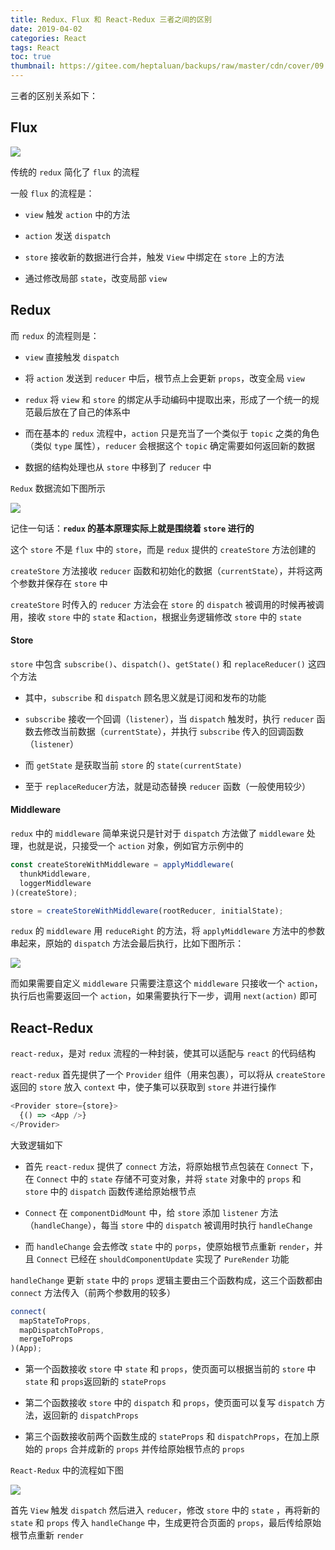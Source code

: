 ```yaml
---
title: Redux、Flux 和 React-Redux 三者之间的区别
date: 2019-04-02
categories: React
tags: React
toc: true
thumbnail: https://gitee.com/heptaluan/backups/raw/master/cdn/cover/09.jpg
---
```


三者的区别关系如下：

<!--more-->

## Flux

![](https://gitee.com/heptaluan/backups/raw/master/cdn/react/08.png)

传统的 `redux` 简化了 `flux` 的流程

一般 `flux` 的流程是：

* `view` 触发 `action` 中的方法

* `action` 发送 `dispatch`

* `store` 接收新的数据进行合并，触发 `View` 中绑定在 `store` 上的方法

* 通过修改局部 `state`，改变局部 `view`



## Redux

而 `redux` 的流程则是：

* `view` 直接触发 `dispatch`

* 将 `action` 发送到 `reducer` 中后，根节点上会更新 `props`，改变全局 `view`

* `redux` 将 `view` 和 `store` 的绑定从手动编码中提取出来，形成了一个统一的规范最后放在了自己的体系中

* 而在基本的 `redux` 流程中，`action` 只是充当了一个类似于 `topic` 之类的角色（类似 `type` 属性），`reducer` 会根据这个 `topic` 确定需要如何返回新的数据

* 数据的结构处理也从 `store` 中移到了 `reducer` 中



`Redux` 数据流如下图所示

![](https://gitee.com/heptaluan/backups/raw/master/cdn/react/01.png)


记住一句话：**`redux` 的基本原理实际上就是围绕着 `store` 进行的**

这个 `store` 不是 `flux` 中的 `store`，而是 `redux` 提供的 `createStore` 方法创建的

`createStore` 方法接收 `reducer` 函数和初始化的数据（`currentState`），并将这两个参数并保存在 `store` 中

`createStore` 时传入的 `reducer` 方法会在 `store` 的 `dispatch` 被调用的时候再被调用，接收 `store` 中的 `state` 和`action`，根据业务逻辑修改 `store` 中的 `state`


#### Store

`store` 中包含 `subscribe()`、`dispatch()`、`getState()` 和 `replaceReducer()` 这四个方法

* 其中，`subscribe` 和 `dispatch` 顾名思义就是订阅和发布的功能

* `subscribe` 接收一个回调（`listener`），当 `dispatch` 触发时，执行 `reducer` 函数去修改当前数据（`currentState`），并执行 `subscribe` 传入的回调函数（`listener`）

* 而 `getState` 是获取当前 `store` 的 `state(currentState)`

* 至于 `replaceReducer`方法，就是动态替换 `reducer` 函数（一般使用较少）


#### Middleware

`redux` 中的 `middleware` 简单来说只是针对于 `dispatch` 方法做了 `middleware` 处理，也就是说，只接受一个 `action` 对象，例如官方示例中的

```js
const createStoreWithMiddleware = applyMiddleware(
  thunkMiddleware,
  loggerMiddleware
)(createStore);

store = createStoreWithMiddleware(rootReducer, initialState);
```

`redux` 的 `middleware` 用 `reduceRight` 的方法，将 `applyMiddleware` 方法中的参数串起来，原始的 `dispatch` 方法会最后执行，比如下图所示：

![](https://gitee.com/heptaluan/backups/raw/master/cdn/react/02.png)

而如果需要自定义 `middleware` 只需要注意这个 `middleware` 只接收一个 `action`，执行后也需要返回一个 `action`，如果需要执行下一步，调用 `next(action)` 即可





## React-Redux

`react-redux`，是对 `redux` 流程的一种封装，使其可以适配与 `react` 的代码结构

`react-redux` 首先提供了一个 `Provider` 组件（用来包裹），可以将从 `createStore` 返回的 `store` 放入 `context` 中，使子集可以获取到 `store` 并进行操作

```js
<Provider store={store}>
  {() => <App />}
</Provider>
```

大致逻辑如下


* 首先 `react-redux` 提供了 `connect` 方法，将原始根节点包装在 `Connect` 下，在 `Connect` 中的 `state` 存储不可变对象，并将 `state` 对象中的 `props` 和 `store` 中的 `dispatch` 函数传递给原始根节点

* `Connect` 在 `componentDidMount` 中，给 `store` 添加 `listener` 方法（`handleChange`），每当 `store` 中的 `dispatch` 被调用时执行 `handleChange`

* 而 `handleChange` 会去修改 `state` 中的 `porps`，使原始根节点重新 `render`，并且 `Connect` 已经在 `shouldComponentUpdate` 实现了 `PureRender` 功能

`handleChange` 更新 `state` 中的 `props` 逻辑主要由三个函数构成，这三个函数都由 `connect` 方法传入（前两个参数用的较多）

```js
connect(
  mapStateToProps,
  mapDispatchToProps,
  mergeToProps
)(App);
```

* 第一个函数接收 `store` 中 `state` 和 `props`，使页面可以根据当前的 `store` 中 `state` 和 `props`返回新的 `stateProps`

* 第二个函数接收 `store` 中的 `dispatch` 和 `props`，使页面可以复写 `dispatch` 方法，返回新的 `dispatchProps`

* 第三个函数接收前两个函数生成的 `stateProps` 和 `dispatchProps`，在加上原始的 `props` 合并成新的 `props` 并传给原始根节点的 `props`


`React-Redux` 中的流程如下图

![](https://gitee.com/heptaluan/backups/raw/master/cdn/react/03.png)

首先 `View` 触发 `dispatch` 然后进入 `reducer`，修改 `store` 中的 `state` ，再将新的 `state` 和 `props` 传入 `handleChange` 中，生成更符合页面的 `props`，最后传给原始根节点重新 `render`

